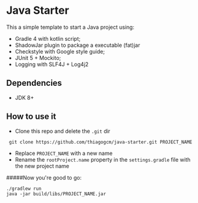 Java Starter
=============
This a simple template to start a Java project using: 
* Gradle 4 with kotlin script;
* ShadowJar plugin to package a executable (fat)jar
* Checkstyle with Google style guide;
* JUnit 5 + Mockito;
* Logging with SLF4J + Log4j2

Dependencies
------------
* JDK 8+

How to use it
-------------
* Clone this repo and delete the `.git` dir
```
 git clone https://github.com/thiagogcm/java-starter.git PROJECT_NAME
```
* Replace `PROJECT_NAME` with a new name
* Rename the `rootProject.name` property in the `settings.gradle` file with the new project name

#####Now you're good to go:
```
./gradlew run
java -jar build/libs/PROJECT_NAME.jar
```
